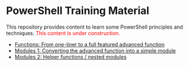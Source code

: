 # PowerShell Training Material

This repository provides content to learn some  PowerShell principles and techniques. <span style="color:red">This content is under construction.</span>

- [Functions: From one-liner to a full featured advanced function](/Functions/Readme.md)
- [Modules 1: Converting the advanced function into a simple module](/Modules/Basics.md)
- [Modules 2: Helper functions / nested modules](/Modules/Helpers.md)
